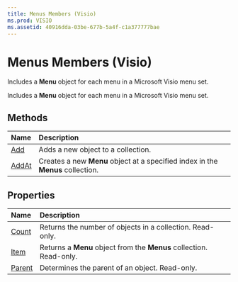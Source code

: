 ```yaml
---
title: Menus Members (Visio)
ms.prod: VISIO
ms.assetid: 40916dda-03be-677b-5a4f-c1a377777bae
---
```



# Menus Members (Visio)
Includes a  **Menu** object for each menu in a Microsoft Visio menu set.

Includes a  **Menu** object for each menu in a Microsoft Visio menu set.


## Methods



|**Name**|**Description**|
|:-----|:-----|
|[Add](menus-add-method-visio.md)|Adds a new object to a collection.|
|[AddAt](menus-addat-method-visio.md)|Creates a new  **Menu** object at a specified index in the **Menus** collection.|

## Properties



|**Name**|**Description**|
|:-----|:-----|
|[Count](menus-count-property-visio.md)|Returns the number of objects in a collection. Read-only.|
|[Item](menus-item-property-visio.md)|Returns a  **Menu** object from the **Menus** collection. Read-only.|
|[Parent](menus-parent-property-visio.md)|Determines the parent of an object. Read-only.|

